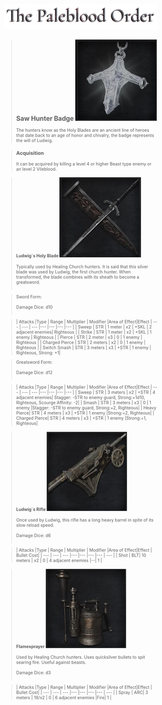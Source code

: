 <link rel="stylesheet" href="../assets/css/weaponspage.css">
<a id= "logo" href="https://fellipepombo.github.io/BloodandBeastsTTRPG/">
  <img src="../assets/images/logo.png">
</a>


>## Saw Hunter Badge ![Radiant Sword Badge](../assets/images/weapons/badges/radiantswordhunter.png)
>The hunters know as the Holy Blades are an ancient line of heroes that date back to an age of honor and chivalry, the badge represents the will of Ludwig.

>### Acquisition
>It can be acquired by killing a level 4 or higher Beast type enemy or an level 2 Vileblood.

>#### Ludwig`s Holy Blade ![Ludwig Holy Blade](../assets/images/weapons/radiantswordhunter/ludwigsholyblade.png)
>Typically used by Healing Church hunters. It is said that this silver blade was used by Ludwig, the first church hunter. When transformed, the blade combines with its sheath to become a greatsword.<br><br>

>Sword Form: <br><br>
Damage Dice: d10  <br><br>

>| Attacks |Type  | Range | Multiplier | Modifier |Area of Effect|Effect
| --- | --- | --- |--- |--- |--- |--- |
| Sweep | STR | 1 meter | x2 | +SKL | 2 adjacent enemies| Righteous |
| Strike | STR | 1 meter | x2 | +SKL | 1 enemy | Righteous |
| Pierce | STR | 2 meter | x3 | 0 | 1 enemy | Righteous |
| Charged Pierce | STR | 2 meters | x2 | 0 | 1 enemy | Righteous |
| Switch Smash | STR | 3 meters | x3 | +STR | 1 enemy | Righteous, Strong: +1|

>Greatsword Form: <br><br>
Damage Dice: d12  <br><br>

>| Attacks |Type  | Range | Multiplier | Modifier |Area of Effect|Effect
| --- | --- | --- |--- |--- |--- |--- |
| Sweep | STR | 3 meters | x2 | +STR | 4 adjacent enemies| Stagger: -STR to enemy guard, Strong:+1d10, Righteous, Scourge Affinity: -2|
| Smash | STR | 3 meters | x3 | 0 | 1 enemy |Stagger: -STR to enemy guard, Strong:+2, Righteous|
| Heavy Pierce| STR | 4 meters | x3 | +STR | 1 enemy |Strong:+2, Righteous|
| Charged Pierce| STR | 4 meters | x3 | +STR | 1 enemy |Strong:+1, Righteous|


>#### Ludwig`s Rifle ![Ludwig Rifle](../assets/images/weapons/radiantswordhunter/ludwigsrifle.png)
>Once used by Ludwig, this rifle has a long heavy barrel in spite of its slow reload speed. <br><br>
Damage Dice: d6  <br><br>


>| Attacks |Type  | Range | Multiplier | Modifier |Area of Effect|Effect | Bullet Cost|
| --- | --- | --- |--- |--- |--- |--- | --- |
| Shot | BLT| 10 meters | x2 | 0 | 4 adjacent enemies |--| 1 |

>#### Flamesprayer ![Flamesprayer](../assets/images/weapons/radiantswordhunter/flamesprayer.png)
>Used by Healing Church hunters. Uses quicksilver bullets to spit searing fire. Useful against beasts.<br><br>
Damage Dice: d3  <br><br>


>| Attacks |Type  | Range | Multiplier | Modifier |Area of Effect|Effect | Bullet Cost|
| --- | --- | --- |--- |--- |--- |--- | --- |
| Spray | ARC| 3 meters | 18/x2 | 0 | 6 adjacent enemies |Fire| 1 |